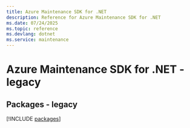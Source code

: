 ```yaml
---
title: Azure Maintenance SDK for .NET
description: Reference for Azure Maintenance SDK for .NET
ms.date: 07/24/2025
ms.topic: reference
ms.devlang: dotnet
ms.service: maintenance
---
```

# Azure Maintenance SDK for .NET - legacy
## Packages - legacy
[!INCLUDE [packages](maintenance-index.md)]